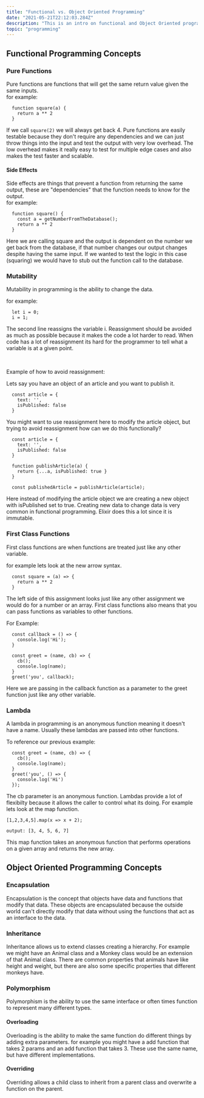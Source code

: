 ```yaml
---
title: "Functional vs. Object Oriented Programming"
date: "2021-05-21T22:12:03.284Z"
description: "This is an intro on functional and Object Oriented programming paradigms."
topic: "programming"
---
```


## Functional Programming Concepts

### Pure Functions

Pure functions are functions that will get the same return value given the same inputs.
<br>
for example:

```
  function square(a) {
    return a ** 2
  }
```

If we call `square(2)` we will always get back 4. Pure functions are easily testable because they don't require any dependencies and we can just throw things into the input and test the output with very low overhead. The low overhead makes it really easy to test for multiple edge cases and also makes the test faster and scalable.

#### Side Effects

Side effects are things that prevent a function from returning the same output, these are "dependencies" that the function needs to know for the output.
<br>
for example:

```
  function square() {
    const a = getNumberFromTheDatabase();
    return a ** 2
  }
```

Here we are calling square and the output is dependent on the number we get back from the database, if that number changes our output changes despite having the same input.
If we wanted to test the logic in this case (squaring) we would have to stub out the function call to the database.

### Mutability

Mutability in programming is the ability to change the data.

for example:

```
  let i = 0;
  i = 1;
```

The second line reassigns the variable i. Reassignment should be avoided as much as possible because it makes the code a lot harder to read. When code has a lot of reassignment its hard for the programmer to tell what a variable is at a given point.

<br>

Example of how to avoid reassignment:

Lets say you have an object of an article and you want to publish it.

```
  const article = {
    text: '',
    isPublished: false
  }
```

You might want to use reassignment here to modify the article object, but trying to avoid reassignment how can we do this functionally?

```
  const article = {
    text: '',
    isPublished: false
  }

  function publishArticle(a) {
    return {...a, isPublished: true }
  }

  const publishedArticle = publishArticle(article);
```

Here instead of modifying the article object we are creating a new object with isPublished set to true. Creating new data to change data is very common in functional programming. Elixir does
this a lot since it is immutable.

### First Class Functions

First class functions are when functions are treated just like any other variable.

for example lets look at the new arrow syntax.

```
  const square = (a) => {
    return a ** 2
  }
```

The left side of this assignment looks just like any other assignment we would do for a number or an array.
First class functions also means that you can pass functions as variables to other functions.

For Example:

```
  const callback = () => {
    console.log('Hi');
  }

  const greet = (name, cb) => {
    cb();
    console.log(name);
  }
  greet('you', callback);
```

Here we are passing in the callback function as a parameter to the greet function just like any other variable.

### Lambda

A lambda in programming is an anonymous function meaning it doesn't have a name. Usually these lambdas are passed into other functions.

To reference our previous example:

```
  const greet = (name, cb) => {
    cb();
    console.log(name);
  }
  greet('you', () => {
    console.log('Hi')
  });
```

The cb parameter is an anonymous function. Lambdas provide a lot of flexibilty because it allows the caller to control what its doing. For example lets look at the map function.

```
[1,2,3,4,5].map(x => x + 2);

output: [3, 4, 5, 6, 7]
```

This map function takes an anonymous function that performs operations on a given array and returns the new array.

## Object Oriented Programming Concepts

### Encapsulation

Encapsulation is the concept that objects have data and functions that modify that data.
These objects are encapsulated because the outside world can't directly modify that data without using the functions that act as an interface to the data.

### Inheritance

Inheritance allows us to extend classes creating a hierarchy.
For example we might have an Animal class and a Monkey class would be an extension of that Animal class.
There are common properties that animals have like height and weight, but there are also some specific properties that different monkeys have.

### Polymorphism

Polymorphism is the ability to use the same interface or often times function to represent many different types.

#### Overloading

Overloading is the ability to make the same function do different things by adding extra parameters.
for example you might have a add function that takes 2 params and an add function that takes 3. These use the same name, but have different implementations.

#### Overriding

Overriding allows a child class to inherit from a parent class and overwrite a function on the parent.
